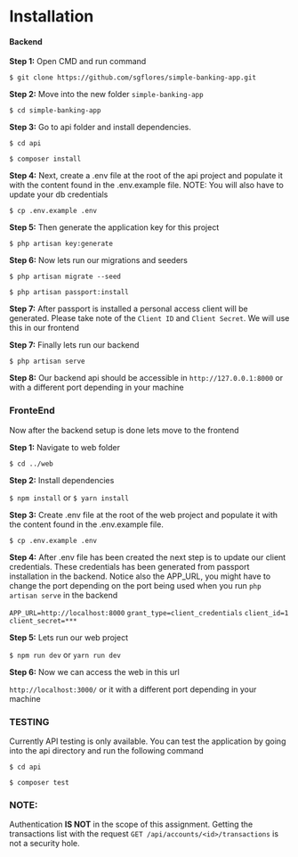 # Installation

#### Backend 

**Step 1:** Open CMD and run command

`$ git clone https://github.com/sgflores/simple-banking-app.git`

**Step 2:** Move into the new folder  `simple-banking-app` 

`$ cd simple-banking-app`

**Step 3:** Go to api folder and install dependencies. 

`$ cd api`

`$ composer install`

**Step 4:** Next, create a .env file at the root of the api project and populate it with the content found in the .env.example file. NOTE: You will also have to update your db credentials

`$ cp .env.example .env`

**Step 5:** Then generate the application key for this project 

`$ php artisan key:generate`

**Step 6:** Now lets run our migrations and seeders

`$ php artisan migrate --seed`

`$ php artisan passport:install`

**Step 7:** After passport is installed a personal access client will be generated. Please take note of the `Client ID` and `Client Secret`. We will use this in our frontend

**Step 7:** Finally lets run our backend

`$ php artisan serve`

**Step 8:** Our backend api should be accessible in `http://127.0.0.1:8000` or with a different port depending in your machine

### FronteEnd
Now after the backend setup is done lets move to the frontend

**Step 1:** Navigate to web folder

`$ cd ../web`

**Step 2:** Install dependencies

`$ npm install` or `$ yarn install`

**Step 3:** Create .env file at the root of the web project and populate it with the content found in the .env.example file.

`$ cp .env.example .env`

**Step 4:** After .env file has been created the next step is to update our client credentials. These credentials has been generated from passport installation in the backend. Notice also the APP_URL, you might have to change the port depending on the port being used when you run `php artisan serve` in the backend

`APP_URL=http://localhost:8000`
`grant_type=client_credentials`
`client_id=1`
`client_secret=***`

**Step 5:** Lets run our web project

`$ npm run dev` or `yarn run dev`

**Step 6:** Now we can access the web in this url 

`http://localhost:3000/` or it with a different port depending in your machine

### TESTING
Currently API testing is only available. You can test the application by going into the api directory and run the following command

`$ cd api`

`$ composer test`

### NOTE: 
Authentication **IS NOT** in the scope of this assignment. Getting the transactions list with the request `GET /api/accounts/<id>/transactions` is not a security hole.